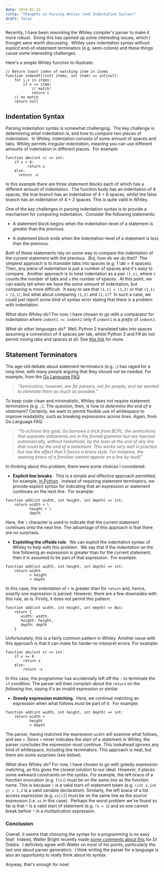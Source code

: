 ```yaml
---
date: 2014-01-23
title: "Thoughts on Parsing Whiley (and Indentation Syntax)"
draft: false
---
```


Recently, I have been reworking the Whiley compiler's parser to make it more robust.  Doing this has opened up some interesting issues, which I thought were worth discussing.  Whiley uses indentation syntax without explicit end-of-statement terminators (e.g. semi-colons) and these things cause some interesting challenges.

Here's a simple Whiley function to illustrate:

```whiley
// Return least index of matching item in items
function indexOf([int] items, int item) => int|null:
    for i,v in items:
        if v == item:
            // match!
            return i
    // no match
    return null
```
## Indentation Syntax
Parsing indentation syntax is somewhat challenging.  The key challenge is determining *what* indentation is, and how to *compare* two pieces of indentation.  In Whiley, indentation consists of some amount of spaces and tabs. Whiley permits *irregular indentation*, meaning you can use different amounts of indentation in different places.  For example:

```whiley
function abs(int x) => int:
    if x < 0:
          return x
    else:
      return -x
```

In this example there are three *statement blocks* each of which has a different amount of indentation.  The function body has an indentation of 4 spaces, the true branch has an indentation of 4 + 6 spaces, whilst the false branch has an indentation of 4 + 2 spaces. This is quite valid in Whiley.

One of the key challenges in parsing indentation syntax is to provide a mechanism for *comparing* indentation.  Consider the following statements:
   * A statement block begins when the indentation-level of a statement is *greater* than the previous.

   * A statement block ends when the indentation-level of a statement is *less* than the previous.


Both of these statements rely on some way to compare the indentation of the current statement with the previous.  *But, how do we do that?*  The simplest approach is to translate tabs into spaces (e.g. 1 tab = 4 spaces).  Then, any piece of indentation is just a number of spaces and it's easy to compare.  Another approach is to treat indentation as a pair `(t,s)`, where `t` counts the number of tabs and `s` the number of spaces.  At this point, we can easily tell when we have the *same amount* of indentation, but *comparing* is more difficult.  It easy to see that `(1,1) < (1,2)` or that `(1,1) < (2,1)`, but what about comparing `(1,2)` and `(2,1)`?  In such a case, we could just report some kind of syntax error stating that there is a problem with indentation.

*What does Whiley do?* For now, I have chosen to go with a comparator for indentation where `indent1 <= indent2` only if `indent1` is a *prefix* of `indent2`.

*What do other languages do?*  Well, Python 2 translated tabs into spaces assuming a convention of 4 spaces per tab, whilst Python 3 and F# do not permit mixing tabs and spaces at all. See [this link](http://stackoverflow.com/questions/2178426/parsing-off-side-indentation-based-languages) for more.
## Statement Terminators
The age-old debate about statement terminators (e.g. `;`) has raged for a long time, with many people arguing that they should not be needed. For example, from the [Go Language FAQ](http://golang.org/doc/faq#semicolons):
> *"Semicolons, however, are for parsers, not for people, and we wanted to eliminate them as much as possible."*

To keep code clean and minimalistic, Whiley does not require statement terminators (e.g. `;`). The question, then, is how *to determine the end of a statement?* Certainly, we want to permit flexible use of whitespace to improve readability, such as breaking expressions across lines. Again, from Go Language FAQ:
> *"To achieve this goal, Go borrows a trick from BCPL: the semicolons that separate statements are in the formal grammar but are injected automatically, without lookahead, by the lexer at the end of any line that could be the end of a statement. This works very well in practice but has the effect that it forces a brace style. For instance, the opening brace of a function cannot appear on a line by itself."*

In thinking about this problem, there were some choices I considered:
   * **Explicit line breaks.**  This is a simple and effective approach permitted, for example, [in Python](http://www.python.org/dev/peps/pep-0008/).  Instead of requiring statement terminators, we provide explicit syntax for indicating that an expression or statement continues on the next line.  For example:
```whiley
function add(int width, int height, int depth) => int:
    return width + \
           height + \
           depth
```

Here, the `\` character is used to indicate that the current statement continues onto the next line. The advantage of this approach is that there are no surprises.

   * **Exploiting the offside rule**.  We can exploit the indentation syntax of Whiley to help with this problem.  We say that if the indentation on the line following an expression is greater than for the current statement, then it is assumed to be part of that expression.  For example:
```whiley
function add(int width, int height, int depth) => int:
    return width
           + height
           + depth
```

In this case, the indentation of `+` is greater than for `return` and, hence, exactly one expression is parsed. However, there are a few downsides with this rule, as is. Firstly, it does not permit this pattern:

```whiley
function add(int width, int height, int depth) => Box:
    return {
       width: width,
       height: height,
       depth: depth
    }
```

Unfortunately, this is a fairly common pattern in Whiley. Another issue with this approach is that it can make for harder-to-interpret errors. For example:

```whiley
function abs(int x) => int:
    if x >= 0
        return x
    else:
        return -x
```

In this case, the programmer has accidentally left off the `:` to terminate the `if` condition. The parser will then complain about the `return` on the *following line*, saying it's an invalid expression or similar.

   * **Greedy expression matching.**  Here, we continue matching an expression when what follows *must* be part of it.  For example:
```whiley
function add(int width, int height, int depth) => int:
    return width +
           height
           + depth
```

The parser, having matched the expression `width` will examine what follows, and see `+`. Since `+` never indicates the start of a statement in Whiley, the parser concludes the expression must continue. This lookahead ignores any kind of whitespace, including line terminators. This approach is neat, but there are some surprises (see below).

*What does Whiley do?* For now, I have chosen to go with greedy expression matching, as this gives the closest solution to our ideal. However, it places some awkward constraints on the syntax. For example, the left brace of a function invocation (e.g. `f(x)`) must be on the *same line* as the function name. This is because `(` is a valid start-of-statement token (e.g. `(int x,int y) = 1,2` is a valid variable declaration). Similarly, the left brace of a list access expression (e.g. `xs[i]`) must be on the same line as the source expression (i.e. `xs` in this case).  Perhaps the worst problem we've found so far is that `*` is a valid start of statement (e.g. `*x = 1`) and so one cannot break before `*` in a multiplication expression.
### Conclusion
Overall, it seems that choosing the syntax for a programming is no easy feat!  Indeed, Walter Bright recently made [some comments about this](http://www.drdobbs.com/architecture-and-design/so-you-want-to-write-your-own-language/240165488) for Dr Dobbs.  I definitely agree with Walter on most of his points, particularly the last one about parser generators.  I think writing the parser for a language is also an opportunity to really think about its syntax.

Anyway, that's enough for now!
